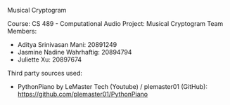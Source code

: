 Musical Cryptogram

Course: CS 489 - Computational Audio
Project: Musical Cryptogram
Team Members: 
- Aditya Srinivasan Mani: 20891249
- Jasmine Nadine Wahrhaftig: 20894794
- Juliette Xu: 20897674

Third party sources used:
- PythonPiano by LeMaster Tech (Youtube) / plemaster01 (GitHub): https://github.com/plemaster01/PythonPiano
